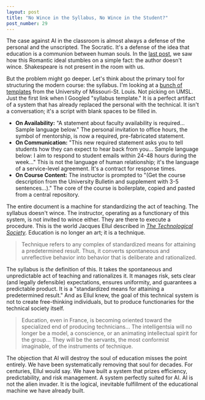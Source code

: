 ```yaml
---
layout: post
title: "No Wince in the Syllabus, No Wince in the Student?"
post_number: 29
---
```


The case against AI in the classroom is almost always a defense of the personal and the unscripted. The Socratic. It's a defense of the idea that education is a communion between human souls. In the [last post](/post-28), we saw how this Romantic ideal stumbles on a simple fact: the author doesn't wince. Shakespeare is not present in the room with us.

But the problem might go deeper. Let's think about the primary tool for structuring the modern course: the syllabus. I'm looking at a [bunch of templates](https://www.umsl.edu/services/ctl/resources-for-teaching/syllabus-templates.html) from the University of Missouri-St. Louis. Not picking on UMSL. Just the first link when I Googled "syllabus template." It is a perfect artifact of a system that has already replaced the personal with the technical. It isn't a conversation; it's a script with blank spaces to be filled in.

- **On Availability:** "A statement about faculty availability is required... Sample language below." The personal invitation to office hours, the symbol of mentorship, is now a required, pre-fabricated statement.
- **On Communication:** "This new required statement asks you to tell students how they can expect to hear back from you... Sample language below: I aim to respond to student emails within 24-48 hours during the week..." This is not the language of human relationship; it's the language of a service-level agreement. It's a contract for response times.
- **On Course Content:** The instructor is prompted to "(Get the course description from the University Bulletin and supplement with 3-5 sentences...)." The core of the course is boilerplate, copied and pasted from a central repository.

The entire document is a machine for standardizing the act of teaching. The syllabus doesn't wince. The instructor, operating as a functionary of this system, is not invited to wince either. They are there to execute a procedure. This is the world Jacques Ellul described in [*The Technological Society*](https://en.wikipedia.org/wiki/The_Technological_Society). Education is no longer an art; it is a technique.

> Technique refers to any complex of standardized means for attaining a predetermined result. Thus, it converts spontaneous and unreflective behavior into behavior that is deliberate and rationalized.

The syllabus is *the* definition of this. It takes the spontaneous and unpredictable act of teaching and rationalizes it. It manages risk, sets clear (and legally defensible) expectations, ensures uniformity, and guarantees a predictable product. It is a "standardized means for attaining a predetermined result." And as Ellul knew, the goal of this technical system is not to create free-thinking individuals, but to produce functionaries for the technical society itself.

> Education, even in France, is becoming oriented toward the specialized end of producing technicians... The intelligentsia will no longer be a model, a conscience, or an animating intellectual spirit for the group... They will be the servants, the most conformist imaginable, of the instruments of technique.

The objection that AI will destroy the soul of education misses the point entirely. We have been systematically removing that soul for decades. For centuries, Ellul would say. We have built a system that prizes efficiency, predictability, and risk management. A system perfectly suited for AI. AI is not the alien invader. It is the logical, inevitable fulfillment of the educational machine we have already built.